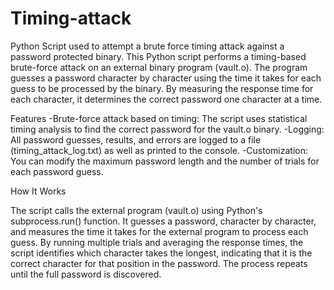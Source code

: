 # Timing-attack
Python Script used to attempt a brute force timing attack against a password protected binary. 
This Python script performs a timing-based brute-force attack on an external binary program (vault.o). The program guesses a password character by character using the time it takes for each guess to be processed by the binary. By measuring the response time for each character, it determines the correct password one character at a time.

Features
-Brute-force attack based on timing: The script uses statistical timing analysis to find the correct password for the vault.o binary.
-Logging: All password guesses, results, and errors are logged to a file (timing_attack_log.txt) as well as printed to the console.
-Customization: You can modify the maximum password length and the number of trials for each password guess.

How It Works

The script calls the external program (vault.o) using Python's subprocess.run() function.
It guesses a password, character by character, and measures the time it takes for the external program to process each guess.
By running multiple trials and averaging the response times, the script identifies which character takes the longest, indicating that it is the correct character for that position in the password.
The process repeats until the full password is discovered.
